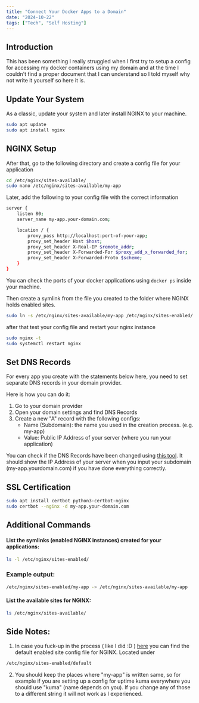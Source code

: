 ```yaml
---
title: "Connect Your Docker Apps to a Domain"
date: "2024-10-22"
tags: ["Tech", "Self Hosting"]
---
```


## Introduction

This has been something I really struggled when I first try to setup a config for accessing my docker containers using my domain and at the time I couldn't find a proper document that I can understand so I told myself why not write it yourself so here it is.

## Update Your System

As a classic, update your system and later install NGINX to your machine.

```bash
sudo apt update
sudo apt install nginx
```

## NGINX Setup

After that, go to the following directory and create a config file for your application

```bash
cd /etc/nginx/sites-available/
sudo nano /etc/nginx/sites-available/my-app
```

Later, add the following  to your config file with the correct information

```bash
server {
    listen 80;
    server_name my-app.your-domain.com;

    location / {
        proxy_pass http://localhost:port-of-your-app;
        proxy_set_header Host $host;
        proxy_set_header X-Real-IP $remote_addr;
        proxy_set_header X-Forwarded-For $proxy_add_x_forwarded_for;
        proxy_set_header X-Forwarded-Proto $scheme;
    }
}
```

You can check the ports of your docker applications using `docker ps` inside your machine.

Then create a symlink from the file you created to the folder where NGINX holds enabled sites.

```bash
sudo ln -s /etc/nginx/sites-available/my-app /etc/nginx/sites-enabled/
```

after that test your config file and restart your nginx instance

```bash
sudo nginx -t
sudo systemctl restart nginx
```

## Set DNS Records

For every app you create with the statements below here, you need to set separate DNS records in your domain provider.

Here is how you can do it:

1. Go to your domain provider
2. Open your domain settings and find DNS Records
3. Create a new "A" record with the following configs:
	- Name (Subdomain): the name you used in the creation process. (e.g. my-app)
	- Value: Public IP Address of your server (where you run your application)

You can check if the DNS Records have been changed using [this tool](https://dnschecker.org/). It should show the IP  Address of your server when you input your subdomain (my-app.yourdomain.com) if you have done everything correctly.

## SSL Certification

```bash
sudo apt install certbot python3-certbot-nginx
sudo certbot --nginx -d my-app.your-domain.com
```

## Additional Commands

#### List the symlinks (enabled NGINX instances) created for your applications:

```bash
ls -l /etc/nginx/sites-enabled/
```
### Example output:

```bash
/etc/nginx/sites-enabled/my-app -> /etc/nginx/sites-available/my-app
```

#### List the available sites for NGINX: 

```bash
ls /etc/nginx/sites-available/
```

## Side Notes:

1. In case you fuck-up in the process ( like I did :D ) [here](https://gist.github.com/xameeramir/a5cb675fb6a6a64098365e89a239541d) you can find the default enabled site config file for NGINX. Located under 

```bash
/etc/nginx/sites-enabled/default
```

2. You should keep the places where "my-app" is written same, so for example if you are setting up a config for uptime kuma everywhere you should use "kuma" (name depends on you). If you change any of those to a different string it will not work as I experienced.
